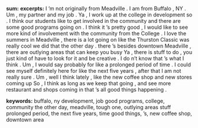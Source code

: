 **sum:**
**excerpts:**
I ’m not originally from Meadville . I am from Buffalo , NY .
Um , my partner and my job . Ya , I work up at the college in development so .
I think our students like to get involved in the community and there are some good programs going on . I think it ’s pretty good , I would like to see more kind of involvement with the community from the College .
I love the summers in Meadville , there is a lot going on like the Thurston Classic was really cool we did that the other day . there ’s besides downtown Meadville , there are outlying areas that can keep you busy
Ya , there is stuff to do , you just kind of have to look for it and be creative . I do n’t know that ’s what I think .
Um , I would say probably for like a prolonged period of time . I could see myself definitely here for like the next five years , after that I am not really sure .
Um , well I think lately , like the new coffee shop and new stores coming up So , I think as long as we keep that going , and see more restaurant and shops coming in that ’s all good things happening .

**keywords:**
buffalo, ny
development, job
good programs, college, community
the other day, meadville, tough one, outlying areas
stuff
prolonged period, the next five years, time
good things, ’s, new coffee shop, downtown area

